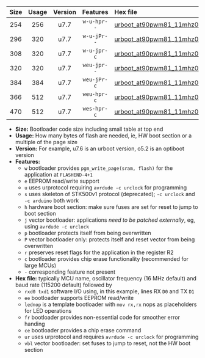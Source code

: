 |Size|Usage|Version|Features|Hex file|
|:-:|:-:|:-:|:-:|:--|
|254|256|u7.7|`w-u-hpr--`|[urboot_at90pwm81_11mhz0592_460800bps_rxb0_txb1_ur.hex](https://raw.githubusercontent.com/stefanrueger/urboot.hex/main/mcus/at90pwm81/fcpu_11mhz0592/460800_bps/urboot_at90pwm81_11mhz0592_460800bps_rxb0_txb1_ur.hex)|
|296|320|u7.7|`w-u-jPr--`|[urboot_at90pwm81_11mhz0592_460800bps_rxb0_txb1_lednop_fr_ur_vbl.hex](https://raw.githubusercontent.com/stefanrueger/urboot.hex/main/mcus/at90pwm81/fcpu_11mhz0592/460800_bps/urboot_at90pwm81_11mhz0592_460800bps_rxb0_txb1_lednop_fr_ur_vbl.hex)|
|308|320|u7.7|`w-u-jpr-c`|[urboot_at90pwm81_11mhz0592_460800bps_rxb0_txb1_lednop_fr_ce_ur_vbl.hex](https://raw.githubusercontent.com/stefanrueger/urboot.hex/main/mcus/at90pwm81/fcpu_11mhz0592/460800_bps/urboot_at90pwm81_11mhz0592_460800bps_rxb0_txb1_lednop_fr_ce_ur_vbl.hex)|
|320|320|u7.7|`weu-jpr--`|[urboot_at90pwm81_11mhz0592_460800bps_rxb0_txb1_ee_ur_vbl.hex](https://raw.githubusercontent.com/stefanrueger/urboot.hex/main/mcus/at90pwm81/fcpu_11mhz0592/460800_bps/urboot_at90pwm81_11mhz0592_460800bps_rxb0_txb1_ee_ur_vbl.hex)|
|384|384|u7.7|`weu-jPr-c`|[urboot_at90pwm81_11mhz0592_460800bps_rxb0_txb1_ee_lednop_fr_ce_ur_vbl.hex](https://raw.githubusercontent.com/stefanrueger/urboot.hex/main/mcus/at90pwm81/fcpu_11mhz0592/460800_bps/urboot_at90pwm81_11mhz0592_460800bps_rxb0_txb1_ee_lednop_fr_ce_ur_vbl.hex)|
|366|512|u7.7|`weu-hpr-c`|[urboot_at90pwm81_11mhz0592_460800bps_rxb0_txb1_ee_lednop_fr_ce_ur.hex](https://raw.githubusercontent.com/stefanrueger/urboot.hex/main/mcus/at90pwm81/fcpu_11mhz0592/460800_bps/urboot_at90pwm81_11mhz0592_460800bps_rxb0_txb1_ee_lednop_fr_ce_ur.hex)|
|470|512|u7.7|`wes-hpr-c`|[urboot_at90pwm81_11mhz0592_460800bps_rxb0_txb1_ee_lednop_fr_ce.hex](https://raw.githubusercontent.com/stefanrueger/urboot.hex/main/mcus/at90pwm81/fcpu_11mhz0592/460800_bps/urboot_at90pwm81_11mhz0592_460800bps_rxb0_txb1_ee_lednop_fr_ce.hex)|

- **Size:** Bootloader code size including small table at top end
- **Usage:** How many bytes of flash are needed, ie, HW boot section or a multiple of the page size
- **Version:** For example, u7.6 is an urboot version, o5.2 is an optiboot version
- **Features:**
  + `w` bootloader provides `pgm_write_page(sram, flash)` for the application at `FLASHEND-4+1`
  + `e` EEPROM read/write support
  + `u` uses urprotocol requiring `avrdude -c urclock` for programming
  + `s` uses skeleton of STK500v1 protocol (deprecated); `-c urclock` and `-c arduino` both work
  + `h` hardware boot section: make sure fuses are set for reset to jump to boot section
  + `j` vector bootloader: applications *need to be patched externally*, eg, using `avrdude -c urclock`
  + `p` bootloader protects itself from being overwritten
  + `P` vector bootloader only: protects itself and reset vector from being overwritten
  + `r` preserves reset flags for the application in the register R2
  + `c` bootloader provides chip erase functionality (recommended for large MCUs)
  + `-` corresponding feature not present
- **Hex file:** typically MCU name, oscillator frequency (16 MHz default) and baud rate (115200 default) followed by
  + `rxd0 txd1` software I/O using, in this example, lines RX `D0` and TX `D1`
  + `ee` bootloader supports EEPROM read/write
  + `lednop` is a template bootloader with `mov rx,rx` nops as placeholders for LED operations
  + `fr` bootloader provides non-essential code for smoother error handing
  + `ce` bootloader provides a chip erase command
  + `ur` uses urprotocol and requires `avrdude -c urclock` for programming
  + `vbl` vector bootloader: set fuses to jump to reset, not the HW boot section

